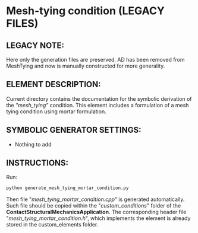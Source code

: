 # Mesh-tying condition (LEGACY FILES)

## LEGACY NOTE:

Here only the generation files are preserved. AD has been removed from MeshTying and now is manually constructed for more generality.

## ELEMENT DESCRIPTION:
Current directory contains the documentation for the symbolic derivation of the _"mesh_tying"_ condition. This element includes a formulation of a mesh tying condition using mortar formulation.

## SYMBOLIC GENERATOR SETTINGS:
* Nothing to add

## INSTRUCTIONS:
Run:
~~~py
python generate_mesh_tying_mortar_condition.py
~~~
Then  file "_mesh_tying_mortar_condition.cpp_" is generated automatically. Such file should be copied within the "_custom_conditions_" folder of the
**ContactStructuralMechanicsApplication**. The corresponding header file "_mesh_tying_mortar_condition.h_", which implements the element is already stored in the custom_elements folder.
